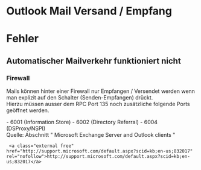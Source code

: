 # Outlook Mail Versand / Empfang

# <span class="mw-headline" id="bkmrk-fehler-1">Fehler</span>

## <span class="mw-headline" id="bkmrk-automatischer-mailve-1">Automatischer Mailverkehr funktioniert nicht</span>

### <span class="mw-headline" id="bkmrk-firewall-1">Firewall</span>

Mails können hinter einer Firewall nur Empfangen / Versendet werden wenn man explizit auf den Schalter (Senden-Empfangen) drückt.  
Hierzu müssen ausser dem RPC Port 135 noch zusätzliche folgende Ports geöffnet werden.

<div class="vector-body" id="bkmrk-6001-%28information-st"><div class="mw-body-content mw-content-ltr" dir="ltr" lang="de"><div class="mw-parser-output">- 6001 (Information Store)
- 6002 (Directory Referral)
- 6004 (DSProxy/NSPI)

</div></div></div>  
Quelle:  
Abschnitt " Microsoft Exchange Server and Outlook clients "

```
 <a class="external free" href="http://support.microsoft.com/default.aspx?scid=kb;en-us;832017" rel="nofollow">http://support.microsoft.com/default.aspx?scid=kb;en-us;832017</a>
```